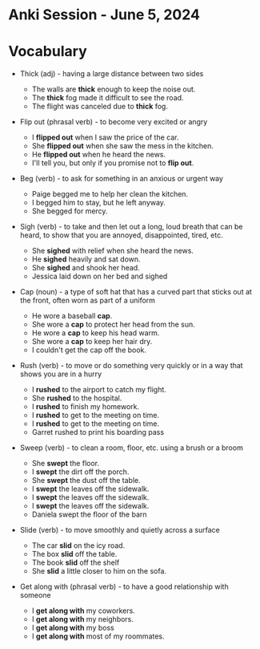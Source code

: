 # Anki Session - June 5, 2024

# Vocabulary

- Thick (adj) - having a large distance between two sides

  - The walls are **thick** enough to keep the noise out.
  - The **thick** fog made it difficult to see the road.
  - The flight was canceled due to **thick** fog.

- Flip out (phrasal verb) - to become very excited or angry

  - I **flipped out** when I saw the price of the car.
  - She **flipped out** when she saw the mess in the kitchen.
  - He **flipped out** when he heard the news.
  - I'll tell you, but only if you promise not to **flip out**.

- Beg (verb) - to ask for something in an anxious or urgent way

  - Paige begged me to help her clean the kitchen.
  - I begged him to stay, but he left anyway.
  - She begged for mercy.

- Sigh (verb) - to take and then let out a long, loud breath that can be heard, to show that you are annoyed, disappointed, tired, etc.

  - She **sighed** with relief when she heard the news.
  - He **sighed** heavily and sat down.
  - She **sighed** and shook her head.
  - Jessica laid down on her bed and sighed

- Cap (noun) - a type of soft hat that has a curved part that sticks out at the front, often worn as part of a uniform

  - He wore a baseball **cap**.
  - She wore a **cap** to protect her head from the sun.
  - He wore a **cap** to keep his head warm.
  - She wore a **cap** to keep her hair dry.
  - I couldn't get the cap off the book.

- Rush (verb) - to move or do something very quickly or in a way that shows you are in a hurry

  - I **rushed** to the airport to catch my flight.
  - She **rushed** to the hospital.
  - I **rushed** to finish my homework.
  - I **rushed** to get to the meeting on time.
  - I **rushed** to get to the meeting on time.
  - Garret rushed to print his boarding pass

- Sweep (verb) - to clean a room, floor, etc. using a brush or a broom

  - She **swept** the floor.
  - I **swept** the dirt off the porch.
  - She **swept** the dust off the table.
  - I **swept** the leaves off the sidewalk.
  - I **swept** the leaves off the sidewalk.
  - I **swept** the leaves off the sidewalk.
  - Daniela swept the floor of the barn

- Slide (verb) - to move smoothly and quietly across a surface

  - The car **slid** on the icy road.
  - The box **slid** off the table.
  - The book **slid** off the shelf
  - She **slid** a little closer to him on the sofa.

- Get along with (phrasal verb) - to have a good relationship with someone

  - I **get along with** my coworkers.
  - I **get along with** my neighbors.
  - I **get along with** my boss
  - I **get along with** most of my roommates.
